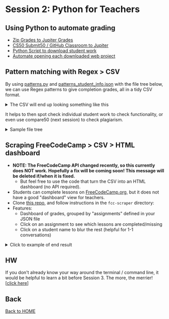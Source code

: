 # Session 2: Python for Teachers

## Using Python to automate grading

* [Zip Grades to Jupiter Grades](zip_to_jupiter.py)
* [CS50 Submit50 / GitHub Classroom to Jupiter](submit50_to_jupiter.py)
* [Python Script to download student work](download_student_work.py)
* [Automate opening each downloaded web project](open_student_websites.py) 

## Pattern matching with Regex > CSV

By using [patterns.py](patterns.py) and [patterns_student_info.json](patterns_student_info.json) with the file tree below, we can use Regex patterns to give completion grades, all in a tidy CSV format. 

<details>

<summary>The CSV will end up looking something like this</summary>

![](img/patterns_sample_csv.png)

</details>

It helps to then spot check individual student work to check functionality, or even use compare50 (next session) to check plagiarism.

<details>

<summary>Sample file tree</summary>

```
├── github-classroom
│   ├── cs101-2027
│   │   └── web-design-03-12-2025-08-19-37
│   │       ├── student1234
│   │       │   └── 01-basics
│   │       │       ├── index.html
│   │       │       └── style.css
│   │       ├── student5678
│   │       │   └── 01-basics
│   │       │       ├── index.html
│   │       │       └── style.css
│   │       └── student9012
│   │           └── 01-basics
│   │               ├── index.html
│   │               └── style.css
│   └── cs102-2026
│       └── p5js-04-03-2025-09-14-06
│           ├── studentA
│           │   └── shapes
│           │       ├── index.html
│           │       └── sketch.js
│           ├── studentB
│           │   └── shapes
│           │       ├── index.html
│           │       └── sketch.js
│           └── studentC
│               └── shapes
│                   ├── index.html
│                   └── sketch.js
└── patterns
    ├── cs101info.json
    ├── cs102info.json
    └── patterns.py
```



</details>



## Scraping FreeCodeCamp > CSV > HTML dashboard

* **NOTE: The FreeCodeCamp API changed recently, so this currently does NOT work. Hopefully a fix will be coming soon! This message will be deleted if/when it is fixed.**
  * But feel free to use the code that turn the CSV into an HTML dashboard (no API required).
* Students can complete lessons on [FreeCodeCamp.org](http://freecodecamp.org), but it does not have a good "dashboard" view for teachers.
* Clone [this repo](https://github.com/bmuellerhstat/grading/tree/main/fcc-scraper), and follow instructions in the `fcc-scraper` directory:
* Features:
  * Dashboard of grades, grouped by "assignments" defined in your JSON file
  * Click on an assignment to see which lessons are completed/missing
  * Click on a student name to blur the rest (helpful for 1-1 conversations)

<details>

<summary>Click to example of end result</summary>

![](img/fcc-scraper.png)

</details>

## HW

If you don't already know your way around the terminal / command line, it would be helpful to learn a bit before Session 3. The more, the merrier! [[click here](../README.md#suggested-hw-before-session-3-terminal-basics)]


## Back

[Back to HOME](../README.md)
